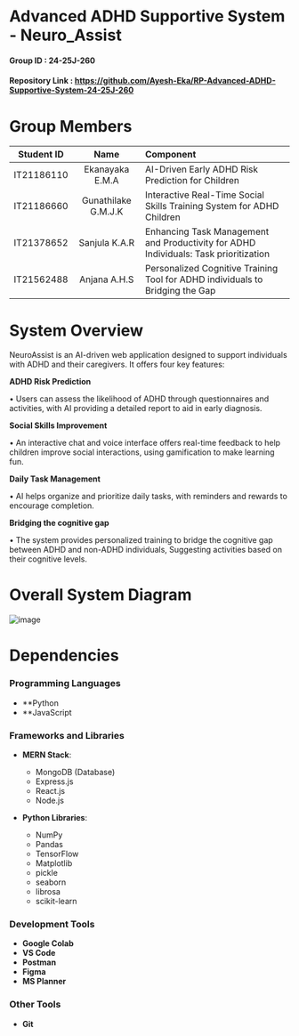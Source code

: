 # Advanced ADHD Supportive System - Neuro_Assist

#### Group ID : 24-25J-260

#### Repository Link : https://github.com/Ayesh-Eka/RP-Advanced-ADHD-Supportive-System-24-25J-260

# Group Members

|   Student ID | Name| Component  |
| :---:         |     :---:       |          :--- |
| IT21186110  | Ekanayaka E.M.A  | AI-Driven Early ADHD Risk Prediction for Children |
| IT21186660     | Gunathilake G.M.J.K  | Interactive Real-Time Social Skills Training System for ADHD Children  |
| IT21378652     | Sanjula K.A.R  | Enhancing Task Management and Productivity for ADHD Individuals: Task prioritization  |
| IT21562488  | Anjana A.H.S  | Personalized Cognitive Training Tool for ADHD individuals to Bridging the Gap     |


# System Overview
NeuroAssist is an AI-driven web application designed to support individuals with ADHD 
and their caregivers. It offers four key features:

**ADHD Risk Prediction**

• Users can assess the likelihood of ADHD through questionnaires and 
activities, with AI providing a detailed report to aid in early diagnosis.

**Social Skills Improvement**

• An interactive chat and voice interface offers real-time feedback to help 
children improve social interactions, using gamification to make learning 
fun.

**Daily Task Management**

• AI helps organize and prioritize daily tasks, with reminders and rewards to 
encourage completion.

**Bridging the cognitive gap**

• The system provides personalized training to bridge the cognitive gap 
between ADHD and non-ADHD individuals, Suggesting activities based on their cognitive levels.


# Overall System Diagram
![image](https://github.com/user-attachments/assets/ce564a68-cf1f-4396-ad4c-989a42dac9d0)

# Dependencies

### Programming Languages
- **Python 
- **JavaScript 

### Frameworks and Libraries
- **MERN Stack**:
  - MongoDB (Database)
  - Express.js 
  - React.js 
  - Node.js 

- **Python Libraries**:
  - NumPy
  - Pandas
  - TensorFlow 
  - Matplotlib
  - pickle
  - seaborn
  - librosa
  - scikit-learn

### Development Tools
- **Google Colab** 
- **VS Code** 
- **Postman** 
- **Figma** 
- **MS Planner** 

### Other Tools
- **Git** 





